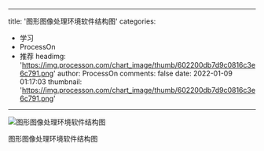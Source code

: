 
---
title: '图形图像处理环境软件结构图'
categories: 
 - 学习
 - ProcessOn
 - 推荐
headimg: 'https://img.processon.com/chart_image/thumb/602200db7d9c0816c3e6c791.png'
author: ProcessOn
comments: false
date: 2022-01-09 01:17:03
thumbnail: 'https://img.processon.com/chart_image/thumb/602200db7d9c0816c3e6c791.png'
---

<div>   
<img class="thumb" alt="图形图像处理环境软件结构图" src="https://img.processon.com/chart_image/thumb/602200db7d9c0816c3e6c791.png" referrerpolicy="no-referrer">
<p>图形图像处理环境软件结构图</p>  
</div>
            